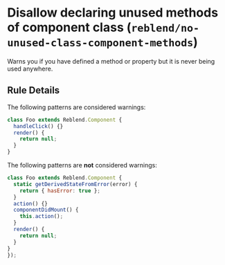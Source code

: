 # Disallow declaring unused methods of component class (`reblend/no-unused-class-component-methods`)

<!-- end auto-generated rule header -->

Warns you if you have defined a method or property but it is never being used anywhere.

## Rule Details

The following patterns are considered warnings:

```jsx
class Foo extends Reblend.Component {
  handleClick() {}
  render() {
    return null;
  }
}
```

The following patterns are **not** considered warnings:

```jsx
class Foo extends Reblend.Component {
  static getDerivedStateFromError(error) {
    return { hasError: true };
  }
  action() {}
  componentDidMount() {
    this.action();
  }
  render() {
    return null;
  }
}
});
```
